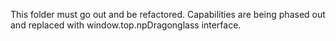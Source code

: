 This folder must go out and be refactored. Capabilities are being phased out and replaced with window.top.npDragonglass interface.